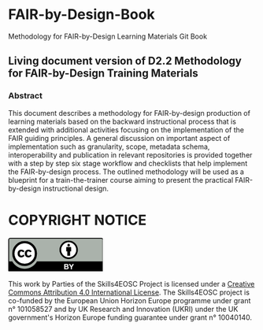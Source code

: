 # FAIR-by-Design-Book

Methodology for FAIR-by-Design Learning Materials Git Book

## Living document version of D2.2 Methodology for FAIR-by-Design Training Materials

### Abstract

This document describes a methodology for FAIR-by-design production of learning materials based on the backward instructional process that is extended with additional activities focusing on the implementation of the FAIR guiding principles. A general discussion on important aspect of implementation such as granularity, scope, metadata schema, interoperability and publication in relevant repositories is provided together with a step by step six stage workflow and checklists that help implement the FAIR-by-design process. The outlined methodology will be used as a blueprint for a train-the-trainer course aiming to present the practical FAIR-by-design instructional design.

# COPYRIGHT NOTICE 

![CC BY 4.0 license icon](./resources/attachments/CC-BY_large.png)

This work by Parties of the Skills4EOSC Project is licensed under a [Creative Commons Attribution 4.0 International License](http://creativecommons.org/licenses/by/4.0/). The Skills4EOSC project is co-funded by the European Union Horizon Europe programme under grant n° 101058527 and by UK Research and Innovation (UKRI) under the UK government's Horizon Europe funding guarantee under grant n° 10040140.

